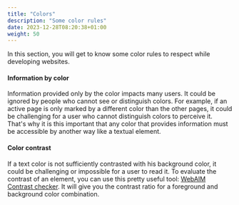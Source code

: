 ```yaml
---
title: "Colors"
description: "Some color rules"
date: 2023-12-28T08:20:38+01:00
weight: 50
---
```


In this section, you will get to know some color rules to respect while developing websites.

#### Information by color

Information provided only by the color impacts many users. It could be ignored by people who cannot
see or distinguish colors. For example, if an active page is only marked by a different color than
the other pages, it could be challenging for a user who cannot distinguish colors to perceive it.
That's why it is this important that any color that provides information must be accessible by another
way like a textual element.

#### Color contrast

If a text color is not sufficiently contrasted with his background color, it could be challenging or
impossible for a user to read it.
To evaluate the contrast of an element, you can use this pretty useful tool:
[WebAIM Contrast checker](https://webaim.org/resources/contrastchecker/).
It will give you the contrast ratio for a foreground and background color combination.
